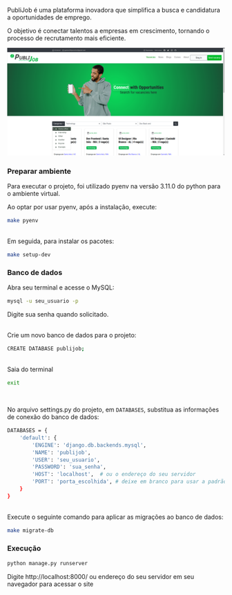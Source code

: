 <p>PubliJob é uma plataforma inovadora que simplifica a busca e candidatura a oportunidades de emprego.</p>
</p>O objetivo é conectar talentos a empresas em crescimento, tornando o processo de recrutamento mais eficiente.</p>

<img src="readme/index.png">
<!-- <img src="readme/vacancy_detail.png">
<img src="readme/register.png">
<img src="readme/login.png">
<img src="readme/profile.png"> -->

### Preparar ambiente

Para executar o projeto, foi utilizado pyenv na versão 3.11.0 do python para o ambiente virtual.

Ao optar por usar pyenv, após a instalação, execute:
```bash
make pyenv
```
<br>
Em seguida, para instalar os pacotes:

```bash
make setup-dev
```

### Banco de dados

Abra seu terminal e acesse o MySQL:
```bash
mysql -u seu_usuario -p
```
Digite sua senha quando solicitado.

<br>
Crie um novo banco de dados para o projeto:

```bash
CREATE DATABASE publijob;
```
<br>
Saia do terminal

```bash
exit
```
<br>

No arquivo settings.py do projeto, em `DATABASES`, substitua as informações de conexão do banco de dados:

```bash
DATABASES = {
    'default': {
        'ENGINE': 'django.db.backends.mysql',
        'NAME': 'publijob',
        'USER': 'seu_usuario',
        'PASSWORD': 'sua_senha',
        'HOST': 'localhost',  # ou o endereço do seu servidor
        'PORT': 'porta_escolhida', # deixe em branco para usar a padrão
    }
}
```

<br>
Execute o seguinte comando para aplicar as migrações ao banco de dados:

```bash
make migrate-db
```

### Execução

```bash
python manage.py runserver
```
Digite http://localhost:8000/ ou endereço do seu servidor em seu navegador para acessar o site